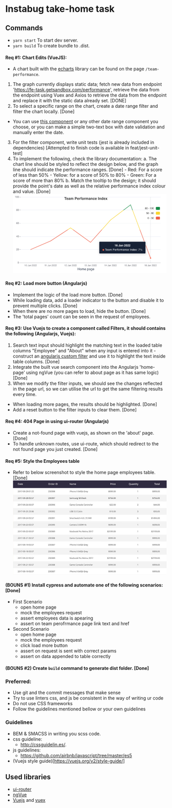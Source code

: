 # Instabug take-home task

## Commands
  - `yarn start` To start dev server.
  - `yarn build` To create bundle to .dist.
#### Req #1: Chart Edits (VueJS):
  - A chart built with the [echarts](https://echarts.apache.org/en/index.html) library can be found on the page `/team-performance`.
  1. The graph currently displays static data; fetch new data from endpoint 'https://fe-task.getsandbox.com/performance', retrieve the data from the endpoint using Vuex and Axios to retrieve the data from the endpoint and replace it with the static data already set. [DONE]
  2. To select a specific range on the chart, create a date range filter and filter the chart locally. [Done]
  - You can use [this component](https://element.eleme.io/#/en-US/component/date-picker#date-range) or any other date range component you choose, or you can make a simple two-text box with date validation and manually enter the date.
  3. For the filter component, write unit tests (jest is already included in dependencies) [Attempted to finish code is available in feat/jest-unit-test]
  4. To implement the following, check the library documentation:
  a. The chart line should be styled to reflect the design below, and the graph line should indicate the performance ranges. [Done]
    - Red: For a score of less than 50%
    - Yellow: for a score of 50% to 80%
    - Green: For a score of more than 80%
  b. Match the tooltip to the design; it should provide the point's date as well as the relative performance index colour and value. [Done]
  ![performance-index-chart](chart.png)

#### Req #2: Load more button (Angularjs)
  - Implement the logic of the load more button. [Done]
  - While loading data, add a loader indicator to the button and disable it to prevent multiple clicks. [Done]
  - When there are no more pages to load, hide the button. [Done]
  - The 'total pages' count can be seen in the request of employees.

#### Req #3: Use Vuejs to create a component called Filters, it should contains the following (Angularjs, Vuejs):
  1. Search text input should highlight the matching text in the loaded table columns "Employee" and "About" when any input is entered into it - construct an [angularjs custom filter](https://docs.angularjs.org/tutorial/step_11) and use it to highlight the text inside table columns. [Done]
  2. Integrate the built vue search component into the Angularjs 'home-page' using ngVue (you can refer to about page as it has same logic) [Done]
  3. When we modify the filter inputs, we should see the changes reflected in the page url, so we can utilise the url to get the same filtering results every time.
  - When loading more pages, the results should be highlighted. [Done]
  - Add a reset button to the filter inputs to clear them. [Done]

#### Req #4: 404 Page in using ui-router (Angularjs)
  - Create a not-found page with vuejs, as shown on the 'about' page. [Done]
  - To handle unknown routes, use ui-route, which should redirect to the not found page you just created. [Done]

#### Req #5: Style the Employees table
  - Refer to below screenshot to style the home page employees table. [Done]
  ![table-design](table-design.png)

#### (BOUNS #1) Install cypress and automate one of the following scenarios: [Done]
  - First Scenario
    - open home page
    - mock the employees request
    - assert employees data is apearing
    - assert on team perofrmance page link text and href
  - Second Scenario
    - open home page
    - mock the employees request
    - click load more button
    - assert on request is sent with correct params
    - assert on data appended to table correctly

#### (BOUNS #2) Create `build` command to generate dist folder. [Done]

### Preferred:
- Use git and the commit messages that make sense
- Try to use linters css, and js be consistent in the way of writing ur code
- Do not use CSS frameworks
- Follow the guidelines mentioned bellow or your own guidelines

### Guidelines
- BEM & SMACSS in writing you scss code.
- css guideline:
  - http://cssguidelin.es/.
- js guidelines:
  - https://github.com/airbnb/javascript/tree/master/es5
- (Vuejs style guide)[https://vuejs.org/v2/style-guide/]

## Used libraries
- [ui-router](https://ui-router.github.io/ng1/)
- [ngVue](https://github.com/ngVue/ngVue)
- [Vuejs](https://vuejs.org/) and [vuex](https://vuex.vuejs.org/)
